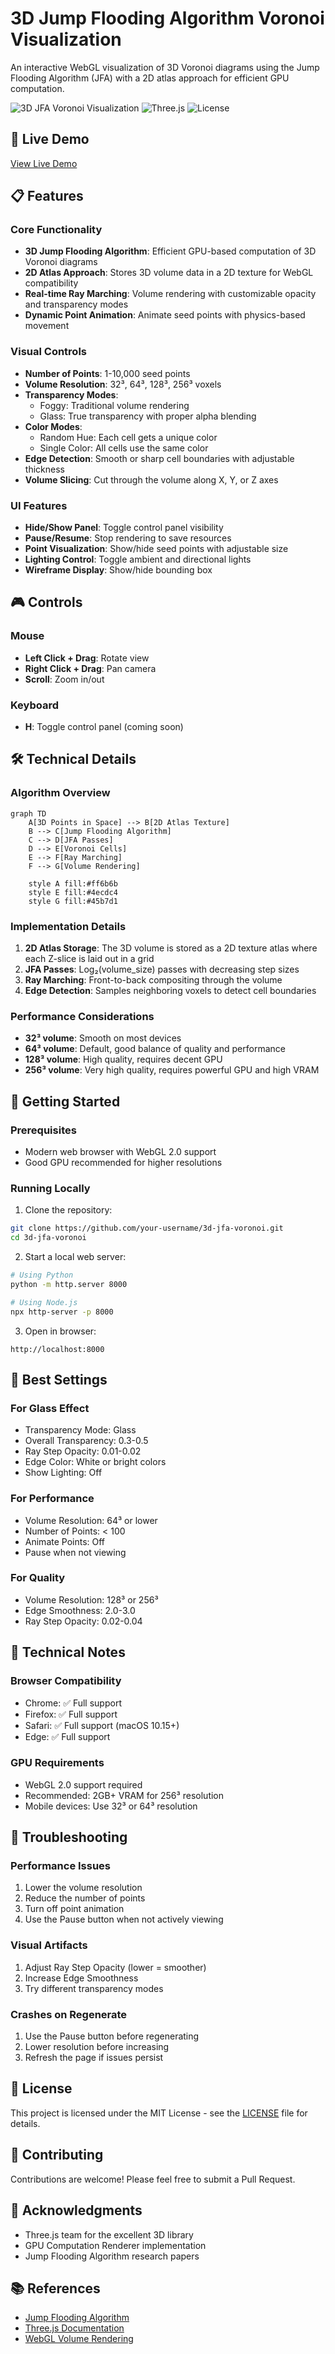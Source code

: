 # 3D Jump Flooding Algorithm Voronoi Visualization

An interactive WebGL visualization of 3D Voronoi diagrams using the Jump Flooding Algorithm (JFA) with a 2D atlas approach for efficient GPU computation.

![3D JFA Voronoi Visualization](https://img.shields.io/badge/WebGL-3D_Voronoi-blue)
![Three.js](https://img.shields.io/badge/Three.js-r164-green)
![License](https://img.shields.io/badge/license-MIT-orange)

## 🚀 Live Demo

[View Live Demo](https://your-username.github.io/3d-jfa-voronoi/)

## 📋 Features

### Core Functionality
- **3D Jump Flooding Algorithm**: Efficient GPU-based computation of 3D Voronoi diagrams
- **2D Atlas Approach**: Stores 3D volume data in a 2D texture for WebGL compatibility
- **Real-time Ray Marching**: Volume rendering with customizable opacity and transparency modes
- **Dynamic Point Animation**: Animate seed points with physics-based movement

### Visual Controls
- **Number of Points**: 1-10,000 seed points
- **Volume Resolution**: 32³, 64³, 128³, 256³ voxels
- **Transparency Modes**:
  - Foggy: Traditional volume rendering
  - Glass: True transparency with proper alpha blending
- **Color Modes**:
  - Random Hue: Each cell gets a unique color
  - Single Color: All cells use the same color
- **Edge Detection**: Smooth or sharp cell boundaries with adjustable thickness
- **Volume Slicing**: Cut through the volume along X, Y, or Z axes

### UI Features
- **Hide/Show Panel**: Toggle control panel visibility
- **Pause/Resume**: Stop rendering to save resources
- **Point Visualization**: Show/hide seed points with adjustable size
- **Lighting Control**: Toggle ambient and directional lights
- **Wireframe Display**: Show/hide bounding box

## 🎮 Controls

### Mouse
- **Left Click + Drag**: Rotate view
- **Right Click + Drag**: Pan camera
- **Scroll**: Zoom in/out

### Keyboard
- **H**: Toggle control panel (coming soon)

## 🛠️ Technical Details

### Algorithm Overview

```mermaid
graph TD
    A[3D Points in Space] --> B[2D Atlas Texture]
    B --> C[Jump Flooding Algorithm]
    C --> D[JFA Passes]
    D --> E[Voronoi Cells]
    E --> F[Ray Marching]
    F --> G[Volume Rendering]
    
    style A fill:#ff6b6b
    style E fill:#4ecdc4
    style G fill:#45b7d1
```

### Implementation Details

1. **2D Atlas Storage**: The 3D volume is stored as a 2D texture atlas where each Z-slice is laid out in a grid
2. **JFA Passes**: Log₂(volume_size) passes with decreasing step sizes
3. **Ray Marching**: Front-to-back compositing through the volume
4. **Edge Detection**: Samples neighboring voxels to detect cell boundaries

### Performance Considerations

- **32³ volume**: Smooth on most devices
- **64³ volume**: Default, good balance of quality and performance
- **128³ volume**: High quality, requires decent GPU
- **256³ volume**: Very high quality, requires powerful GPU and high VRAM

## 🚦 Getting Started

### Prerequisites
- Modern web browser with WebGL 2.0 support
- Good GPU recommended for higher resolutions

### Running Locally

1. Clone the repository:
```bash
git clone https://github.com/your-username/3d-jfa-voronoi.git
cd 3d-jfa-voronoi
```

2. Start a local web server:
```bash
# Using Python
python -m http.server 8000

# Using Node.js
npx http-server -p 8000
```

3. Open in browser:
```
http://localhost:8000
```

## 🎨 Best Settings

### For Glass Effect
- Transparency Mode: Glass
- Overall Transparency: 0.3-0.5
- Ray Step Opacity: 0.01-0.02
- Edge Color: White or bright colors
- Show Lighting: Off

### For Performance
- Volume Resolution: 64³ or lower
- Number of Points: < 100
- Animate Points: Off
- Pause when not viewing

### For Quality
- Volume Resolution: 128³ or 256³
- Edge Smoothness: 2.0-3.0
- Ray Step Opacity: 0.02-0.04

## 📝 Technical Notes

### Browser Compatibility
- Chrome: ✅ Full support
- Firefox: ✅ Full support
- Safari: ✅ Full support (macOS 10.15+)
- Edge: ✅ Full support

### GPU Requirements
- WebGL 2.0 support required
- Recommended: 2GB+ VRAM for 256³ resolution
- Mobile devices: Use 32³ or 64³ resolution

## 🔧 Troubleshooting

### Performance Issues
1. Lower the volume resolution
2. Reduce the number of points
3. Turn off point animation
4. Use the Pause button when not actively viewing

### Visual Artifacts
1. Adjust Ray Step Opacity (lower = smoother)
2. Increase Edge Smoothness
3. Try different transparency modes

### Crashes on Regenerate
1. Use the Pause button before regenerating
2. Lower resolution before increasing
3. Refresh the page if issues persist

## 📄 License

This project is licensed under the MIT License - see the [LICENSE](LICENSE) file for details.

## 🤝 Contributing

Contributions are welcome! Please feel free to submit a Pull Request.

## 🙏 Acknowledgments

- Three.js team for the excellent 3D library
- GPU Computation Renderer implementation
- Jump Flooding Algorithm research papers

## 📚 References

- [Jump Flooding Algorithm](https://www.comp.nus.edu.sg/~tants/jfa.html)
- [Three.js Documentation](https://threejs.org/docs/)
- [WebGL Volume Rendering](https://www.willusher.io/webgl/2019/01/13/volume-rendering-with-webgl) 